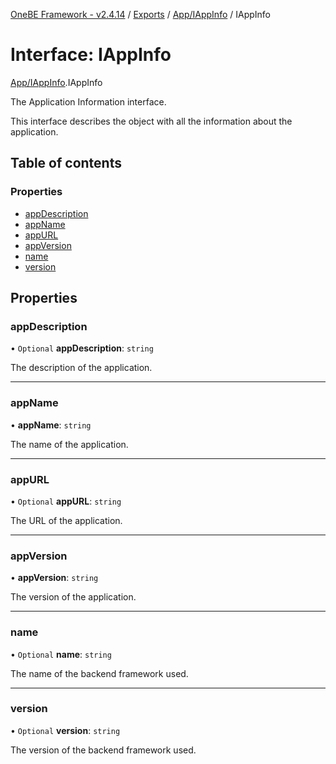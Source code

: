 [OneBE Framework - v2.4.14](../README.md) / [Exports](../modules.md) / [App/IAppInfo](../modules/App_IAppInfo.md) / IAppInfo

# Interface: IAppInfo

[App/IAppInfo](../modules/App_IAppInfo.md).IAppInfo

The Application Information interface.

This interface describes the object with all the information about
the application.

## Table of contents

### Properties

- [appDescription](App_IAppInfo.IAppInfo.md#appdescription)
- [appName](App_IAppInfo.IAppInfo.md#appname)
- [appURL](App_IAppInfo.IAppInfo.md#appurl)
- [appVersion](App_IAppInfo.IAppInfo.md#appversion)
- [name](App_IAppInfo.IAppInfo.md#name)
- [version](App_IAppInfo.IAppInfo.md#version)

## Properties

### appDescription

• `Optional` **appDescription**: `string`

The description of the application.

___

### appName

• **appName**: `string`

The name of the application.

___

### appURL

• `Optional` **appURL**: `string`

The URL of the application.

___

### appVersion

• **appVersion**: `string`

The version of the application.

___

### name

• `Optional` **name**: `string`

The name of the backend framework used.

___

### version

• `Optional` **version**: `string`

The version of the backend framework used.

